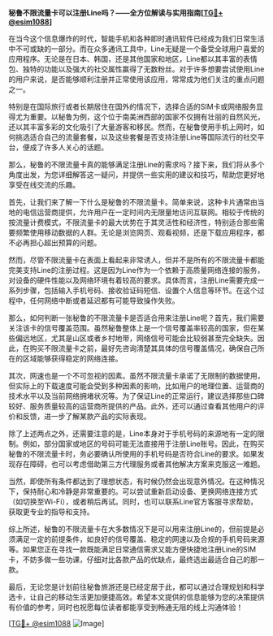 **秘鲁不限流量卡可以注册Line吗？——全方位解读与实用指南[[TG💪+ @esim1088](https://t.me/s/esim1088)]**

在当今这个信息爆炸的时代，智能手机和各种即时通讯软件已经成为我们日常生活中不可或缺的一部分。而在众多通讯工具中，Line无疑是一个备受全球用户喜爱的应用程序。无论是在日本、韩国，还是其他国家和地区，Line都以其丰富的表情包、独特的功能以及强大的社交属性赢得了无数粉丝。对于许多想要尝试使用Line的用户来说，是否能够顺利注册并正常使用该应用，常常成为他们关注的重点问题之一。

特别是在国际旅行或者长期居住在国外的情况下，选择合适的SIM卡或网络服务显得尤为重要。以秘鲁为例，这个位于南美洲西部的国家不仅拥有壮丽的自然风光，还以其丰富多彩的文化吸引了大量游客和移民。然而，在秘鲁使用手机上网时，如何挑选适合自己的流量套餐，以及这些套餐是否支持注册Line等国际流行的社交平台，便成了许多人关心的话题。

那么，秘鲁的不限流量卡真的能够满足注册Line的需求吗？接下来，我们将从多个角度出发，为您详细解答这一疑问，并提供一些实用的建议和技巧，帮助您更好地享受在线交流的乐趣。

首先，让我们来了解一下什么是秘鲁的不限流量卡。简单来说，这种卡片通常由当地的电信运营商提供，允许用户在一定时间内无限量地访问互联网。相较于传统的按流量计费模式，不限流量卡的最大优势在于其灵活性和经济性，特别适合那些需要频繁使用移动数据的人群。无论是浏览网页、观看视频，还是下载应用程序，都不必再担心超出预算的问题。

然而，尽管不限流量卡在表面上看起来非常诱人，但并不是所有的不限流量卡都能完美支持Line的注册过程。这是因为Line作为一个依赖于高质量网络连接的服务，对设备的硬件性能以及网络环境有着较高的要求。具体而言，注册Line需要完成一系列步骤，包括输入手机号码、接收验证码短信、设置个人信息等环节。在这个过程中，任何网络中断或者延迟都有可能导致操作失败。

那么，如何判断一张秘鲁的不限流量卡是否适合用来注册Line呢？首先，我们需要关注该卡的信号覆盖范围。虽然秘鲁整体上是一个信号覆盖率较高的国家，但在某些偏远地区，尤其是山区或者乡村地带，网络信号可能会比较弱甚至完全缺失。因此，在购买不限流量卡之前，最好先咨询清楚其具体的信号覆盖情况，确保自己所在的区域能够获得稳定的网络连接。

其次，网速也是一个不可忽视的因素。虽然不限流量卡承诺了无限制的数据使用，但实际上的下载速度可能会受到多种因素的影响，比如用户的地理位置、运营商的技术水平以及当前网络拥堵状况等。为了保证Line的正常运行，建议选择那些口碑较好、服务质量较高的运营商所提供的产品。此外，还可以通过查看其他用户的评价和反馈，进一步了解某款产品的实际表现。

除了上述两点之外，还需要注意的是，Line本身对于手机号码的来源地有一定的限制。例如，部分国家或地区的号码可能无法直接用于注册Line账号。因此，在购买秘鲁的不限流量卡时，务必要确认所使用的手机号码是否符合Line的要求。如果发现存在障碍，也可以考虑借助第三方代理服务或者其他解决方案来克服这一难题。

当然，即使所有条件都达到了理想状态，有时候仍然会出现意外情况。在这种情况下，保持耐心和冷静是非常重要的。可以尝试重新启动设备、更换网络连接方式（如切换至Wi-Fi），或者稍后再试。同时，也可以联系Line官方客服寻求帮助，获取更专业的指导和支持。

综上所述，秘鲁的不限流量卡在大多数情况下是可以用来注册Line的，但前提是必须满足一定的前提条件，如良好的信号覆盖、稳定的网速以及合规的手机号码来源等。如果您正在寻找一款既能满足日常通信需求又能方便快捷地注册Line的SIM卡，不妨多做一些功课，仔细对比各款产品的优缺点，最终选出最适合自己的那一款。

最后，无论您是计划前往秘鲁旅游还是已经定居于此，都可以通过合理规划和科学选卡，让自己的移动生活更加便捷高效。希望本文提供的信息能够为您的决策提供有价值的参考，同时也祝愿每位读者都能享受到畅通无阻的线上沟通体验！

[[TG💪+ @esim1088](https://t.me/s/esim1088) ![Image](https://i.postimg.cc/4NQfJmqS/Snipaste-2025-05-13-00-14-12.png)]